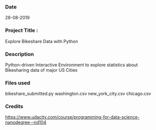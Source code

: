 ### Date
28-08-2019

### Project Title : 
Explore Bikeshare Data with Python  

### Description
Python-driven Interactive Environment to explore statistics about Bikesharing data of major US Cities

### Files used
bikeshare_submitted.py
washington.csv
new_york_city.csv
chicago.csv

### Credits
https://www.udacity.com/course/programming-for-data-science-nanodegree--nd104